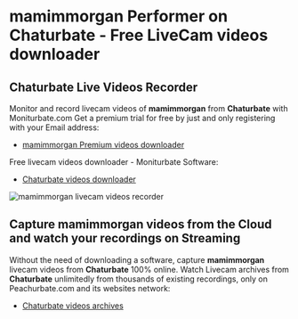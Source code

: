 # mamimmorgan Performer on Chaturbate - Free LiveCam videos downloader

## Chaturbate Live Videos Recorder

Monitor and record livecam videos of **mamimmorgan** from **Chaturbate** with Moniturbate.com
Get a premium trial for free by just and only registering with your Email address:
* [mamimmorgan Premium videos downloader](https://moniturbate.com/request-demo-licence-key.html)

Free livecam videos downloader - Moniturbate Software:
* [Chaturbate videos downloader](https://moniturbate.com/moniturbate-download-software.html)

![mamimmorgan livecam videos recorder](https://peachurnet.com/templates/moniturbate-software.png)


## Capture mamimmorgan videos from the Cloud and watch your recordings on Streaming

Without the need of downloading a software, capture **mamimmorgan** livecam videos from **Chaturbate** 100% online.
Watch Livecam archives from **Chaturbate** unlimitedly from thousands of existing recordings, only on Peachurbate.com and its websites network:
* [Chaturbate videos archives](https://peachurnet.com/)